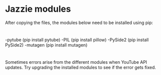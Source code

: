 # Jazzie modules
After copying the files, the modules below need to be installed using pip:
# 
-pytube (pip install pytube)
-PIL (pip install pillow)
-PySide2 (pip install PySide2)
-mutagen (pip install mutagen)
# 
Sometimes errors arise from the different modules when YouTube API updates. Try upgrading the installed modules to see if the error gets fixed.
